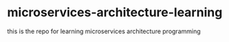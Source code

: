 # microservices-architecture-learning
this is the repo for learning microservices architecture programming
